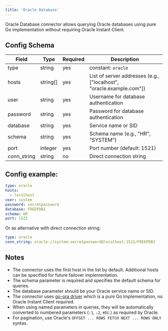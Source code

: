 ```yaml
---
title: 'Oracle Database'
---
```


Oracle Database connector allows querying Oracle databases using pure Go implementation without requiring Oracle Instant Client.

## Config Schema

| Field | Type | Required | Description |
|-------|------|----------|-------------|
| type | string | yes | constant: `oracle` |
| hosts | string[] | yes | List of server addresses (e.g., ["localhost", "oracle.example.com"]) |
| user | string | yes | Username for database authentication |
| password | string | yes | Password for database authentication |
| database | string | yes | Service name or SID |
| schema | string | yes | Schema name (e.g., "HR", "SYSTEM") |
| port | integer | yes | Port number (default: 1521) |
| conn_string | string | no | Direct connection string |

## Config example:

```yaml
type: oracle
hosts:
  - localhost
user: system
password: secretpassword
database: FREEPDB1
schema: HR
port: 1521
```

Or as alternative with direct connection string:

```yaml
type: oracle
conn_string: oracle://system:secretpassword@localhost:1521/FREEPDB1
```

## Notes

- The connector uses the first host in the list by default. Additional hosts can be specified for future failover implementation.
- The schema parameter is required and specifies the default schema for queries.
- The database parameter should be your Oracle service name or SID.
- The connector uses <a href="https://github.com/sijms/go-ora">go-ora driver</a> which is a pure Go implementation, no Oracle Instant Client required.
- When using named parameters in queries, they will be automatically converted to numbered parameters (`:1`, `:2`, etc.) as required by Oracle.
- For pagination, use Oracle's `OFFSET ... ROWS FETCH NEXT ... ROWS ONLY` syntax. 